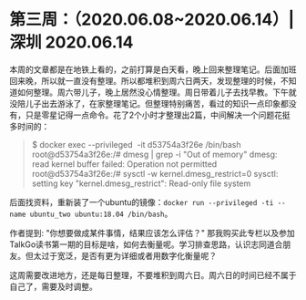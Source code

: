 # 第三周：（2020.06.08~2020.06.14）| 深圳 2020.06.14

本周的文章都是在地铁上看的，之前打算是白天看，晚上回来整理笔记。后面加班回来晚，所以就一直没有整理。所以都堆积到周六日两天，发现整理的时候，不知道如何整理。周六带儿子，晚上居然没心情整理。周日带着儿子去找早教。下午就没陪儿子出去游泳了，在家整理笔记。但整理特别痛苦，看过的知识一点印象都没有，只是零星记得一点命令。花了2个小时才整理出2篇，中间解决一个问题花挺多时间的：

> $ docker exec --privileged  -it d53754a3f26e /bin/bash
root@d53754a3f26e:/# dmesg | grep -i "Out of memory"
dmesg: read kernel buffer failed: Operation not permitted
root@d53754a3f26e:/# sysctl -w kernel.dmesg_restrict=0
sysctl: setting key "kernel.dmesg_restrict": Read-only file system

后面找资料，重新装了一个ubuntu的镜像：`docker run --privileged -ti --name ubuntu_two ubuntu:18.04 /bin/bash`。

作者提到: "你想要做成某件事情，结果应该怎么评估？" 那我购买此专栏以及参加TalkGo读书第一期的目标是啥，如何去衡量呢。学习排查思路，认识志同道合朋友。但太过于宽泛，是否有更为详细或者用数字化衡量呢？

这周需要改进地方，还是每日整理，不要堆积到周六日。周六日的时间已经不属于自己了，需要及时调整。